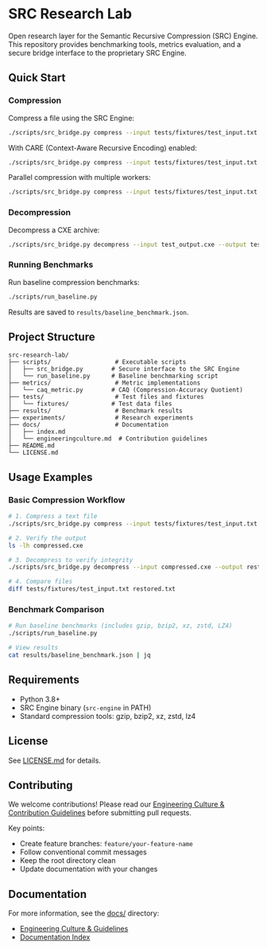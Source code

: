 # SRC Research Lab

Open research layer for the Semantic Recursive Compression (SRC) Engine. This repository provides benchmarking tools, metrics evaluation, and a secure bridge interface to the proprietary SRC Engine.

## Quick Start

### Compression

Compress a file using the SRC Engine:

```bash
./scripts/src_bridge.py compress --input tests/fixtures/test_input.txt --output test_output.cxe
```

With CARE (Context-Aware Recursive Encoding) enabled:

```bash
./scripts/src_bridge.py compress --input tests/fixtures/test_input.txt --output test_output.cxe --care
```

Parallel compression with multiple workers:

```bash
./scripts/src_bridge.py compress --input tests/fixtures/test_input.txt --output test_output.cxe --workers 4 --backend local
```

### Decompression

Decompress a CXE archive:

```bash
./scripts/src_bridge.py decompress --input test_output.cxe --output test_restored.txt
```

### Running Benchmarks

Run baseline compression benchmarks:

```bash
./scripts/run_baseline.py
```

Results are saved to `results/baseline_benchmark.json`.

## Project Structure

```
src-research-lab/
├── scripts/                  # Executable scripts
│   ├── src_bridge.py        # Secure interface to the SRC Engine
│   └── run_baseline.py      # Baseline benchmarking script
├── metrics/                  # Metric implementations
│   └── caq_metric.py        # CAQ (Compression-Accuracy Quotient)
├── tests/                    # Test files and fixtures
│   └── fixtures/            # Test data files
├── results/                  # Benchmark results
├── experiments/              # Research experiments
├── docs/                     # Documentation
│   ├── index.md
│   └── engineeringculture.md  # Contribution guidelines
├── README.md
└── LICENSE.md
```

## Usage Examples

### Basic Compression Workflow

```bash
# 1. Compress a text file
./scripts/src_bridge.py compress --input tests/fixtures/test_input.txt --output compressed.cxe --care

# 2. Verify the output
ls -lh compressed.cxe

# 3. Decompress to verify integrity
./scripts/src_bridge.py decompress --input compressed.cxe --output restored.txt

# 4. Compare files
diff tests/fixtures/test_input.txt restored.txt
```

### Benchmark Comparison

```bash
# Run baseline benchmarks (includes gzip, bzip2, xz, zstd, LZ4)
./scripts/run_baseline.py

# View results
cat results/baseline_benchmark.json | jq
```

## Requirements

- Python 3.8+
- SRC Engine binary (`src-engine` in PATH)
- Standard compression tools: gzip, bzip2, xz, zstd, lz4

## License

See [LICENSE.md](LICENSE.md) for details.

## Contributing

We welcome contributions! Please read our [Engineering Culture & Contribution Guidelines](docs/engineeringculture.md) before submitting pull requests.

Key points:
- Create feature branches: `feature/your-feature-name`
- Follow conventional commit messages
- Keep the root directory clean
- Update documentation with your changes

## Documentation

For more information, see the [docs/](docs/) directory:
- [Engineering Culture & Guidelines](docs/engineeringculture.md)
- [Documentation Index](docs/index.md)
